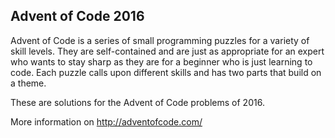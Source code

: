 Advent of Code 2016
-------------------

Advent of Code is a series of small programming puzzles for a variety of skill levels. They are self-contained and are just as appropriate for an expert who wants to stay sharp as they are for a beginner who is just learning to code. Each puzzle calls upon different skills and has two parts that build on a theme.

These are solutions for the Advent of Code problems of 2016.

More information on http://adventofcode.com/
